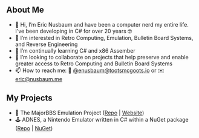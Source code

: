 ## About Me
- 👋 Hi, I’m Eric Nusbaum and have been a computer nerd my entire life. I've been developing in C# for over 20 years 🤓
- 👀 I’m interested in Retro Computing, Emulation, Bulletin Board Systems, and Reverse Engineering
- 🌱 I’m continually learning C# and x86 Assember
- 💞️ I’m looking to collaborate on projects that help preserve and enable greater access to Retro Computing and Bulletin Board Systems
- 📫 How to reach me: 🐘 [@enusbaum@tootsmcgoots.io](https://tootsmcgoots.io/@enusbaum) or ✉️ [eric@nusbaum.me](mailto:eric@nusbaum.me)

## My Projects
- 🫶 The MajorBBS Emulation Project ([Repo](https://github.com/mbbsemu/MBBSEmu) | [Website](https://www.mbbsemu.com/))
- 🕹️ ADNES, a Nintendo Emulator written in C# within a NuGet package ([Repo](https://github.com/enusbaum/adnes) | [NuGet](https://www.nuget.org/packages/ADNES))
